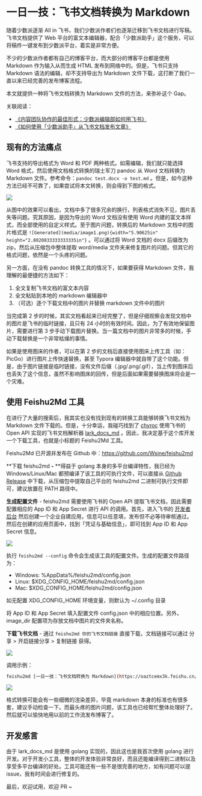 # 一日一技：飞书文档转换为 Markdown

随着少数派逐渐 All in 飞书，我们少数派作者们也逐渐迁移到飞书文档进行写稿。飞书文档提供了 Web 平台的富文本编辑器，配合「少数派助手」这个服务，可以将稿件一键发布到少数派平台，着实是非常方便。

不少的少数派作者都有自己的博客平台，而大部分的博客平台都是使用 Markdown 作为输入从而生成 HTML 发布到网络中的。但是，飞书只支持 Markdown 语法的编辑，却不支持导出为 Markdown 文件下载，这打断了我们一直以来已经完善的发布博客流程。

本文就提供一种将飞书文档转换为 Markdown 文件的方法，来弥补这个 Gap。

关联阅读：

- [《内容团队协作的最佳形式：少数派编辑部如何用飞书》](https://sspai.com/post/58509)
- [《如何使用「少数派助手」从飞书文档发布文章》](https://sspai.com/post/68135)

## 现有的方法痛点

飞书支持的导出格式为 Word 和 PDF 两种格式。如需编辑，我们就只能选择 Word 格式，然后使用文档格式转换的瑞士军刀 pandoc 从 Word 文档转换为 Markdown 文件。参考命令：`pandoc test.docx -o test.md` 。但是，如今这种方法已经不可靠了，如果尝试将本文转换，则会得到下图的格式。

<img src="boxcnbK20aJ9pePyziodIvjXTce" src-width="981" src-height="800"/>

从图中的效果可以看出，文档中多了很多冗余的换行，列表格式消失不见，图片丢失等问题。究其原因，是因为导出的 Word 文档没有使用 Word 内建的富文本样式，而全部使用的自定义样式。至于图片问题，转换后的 Markdown 文档中的图片格式是 `![Generated](media/image1.png){width="5.90625in" height="2.8020833333333335in"}` 。可以通过将 Word 文档的 docx 后缀改为 zip，然后从压缩包中整体提取 word/media 文件夹来修复图片的问题。但其它的格式问题，依然是一个头疼的问题。

另一方面，在没有 pandoc 转换工具的情况下，如果要获得 Markdown 文件，我理解的最便捷的方法如下：

1. 全文复制飞书文档的富文本内容
2. 全文粘贴到本地的 markdown 编辑器中
3. （可选）逐个下载文档中的图片并替换 markdown 文件中的图片

当完成第 2 步的时候，其实文档看起来已经完整了，但是仔细观察会发现文档中的图片是飞书的临时链接，且只有 24 小时的有效时间。因此，为了有效地保留图片，需要进行第 3 步手动下载图片替换。当一篇文档中的图片非常多的时候，手动下载替换是一个非常枯燥的事情。

如果是使用图床的作者，可以在第 2 步的文档后直接使用图床上传工具（如：PicGo）进行图片上传快速替换，甚至 Typora 编辑器中就自带了这个功能。但是，由于图片链接是临时链接，没有文件后缀（.jpg/.png/.gif），当上传到图床后也丢失了这个信息，虽然不影响图床的回传，但是后面如果需要替换图床将会是一个灾难。

## 使用 Feishu2Md 工具

在进行了大量的搜索后，我其实也没有找到现有的转换工具能够转换飞书文档为 Markdown 文件下载的。但是，十分幸运，我碰巧找到了 [chyroc](https://github.com/chyroc) 使用飞书的 Open API 实现的飞书文档解析器 [lark_docs_md](https://github.com/chyroc/lark_docs_md) 。因此，我决定基于这个库开发一个下载工具，也就是小标题的 Feishu2Md 工具。

Feishu2Md 已开源并发布在 Github 中：https://github.com/Wsine/feishu2md

**下载 feishu2md **-** **得益于 golang 本身的多平台编译特性，我已经为 Windows/Linux/Mac 都预编译了该工具的可执行文件，可以直接从 [Github Release](https://github.com/Wsine/feishu2md/releases) 中下载，从压缩包中提取自己平台的 feishu2md 二进制可执行文件即可，建议放置在 PATH 路径中。

**生成配置文件** - feishu2md 需要使用飞书的 Open API 提取飞书文档，因此需要配置相应的 App ID 和 App Secret 进行 API 的调用。首先，进入飞书的 [开发者后台](https://open.feishu.cn/app) 然后创建一个企业自建应用，信息可以任意填，发布但不必等待审核通过。然后在创建的应用页面中，找到「凭证与基础信息」，即可找到 App ID 和 App Secret 信息。

<img src="boxcnh7JKLbFaWhHKHveYzGMNZg" src-width="1168" src-height="555"/>

执行 `feishu2md --config` 命令会生成该工具的配置文件。生成的配置文件路径为：

- Windows: %AppData%/feishu2md/config.json
- Linux: $XDG_CONFIG_HOME/feishu2md/config.json
- Mac: $XDG_CONFIG_HOME/feishu2md/config.json

如无配置 XDG_CONFIG_HOME 环境变量，则默认为 ~/.config 目录

将 App ID 和 App Secret 填入配置文件 config.json 中的相应位置。另外，image_dir 配置项为存放文档中图片的文件夹名称。

**下载飞书文档** - 通过 `feishu2md 你的飞书文档链接` 直接下载，文档链接可以通过 分享 > 开启链接分享 > 复制链接 获得。

<img src="boxcnqt9YDTirkKlTATlQI025Ig" src-width="1538" src-height="488"/>

调用示例：

```bash
feishu2md [一日一技：飞书文档转换为 Markdown](https://oaztcemx3k.feishu.cn/docs/doccnrOvzeQ8BSnfsXj8jwJHC3c#)
```

<img src="boxcnAb2MgMQoUMDLLf3ySogueh" src-width="956" src-height="526"/>

格式转换可能会有一些细微的渲染差异，毕竟 markdown 本身的标准也有很多套，建议手动检查一下。而最头疼的图片问题，该工具也已经帮忙整体处理好了。然后就可以愉快地用以前的工作流发布博客了。

## 开发感言

由于 lark_docs_md 是使用 golang 实现的，因此这也是我首次使用 golang 进行开发。对于开发小工具，整体的开发体验非常良好，而且还能编译得到二进制以及享受多平台编译的好处。工具可能还有一些不是很完善的地方，如有问题可以提 issue，我有时间会进行修复的。

最后，欢迎试用，欢迎 PR ~

